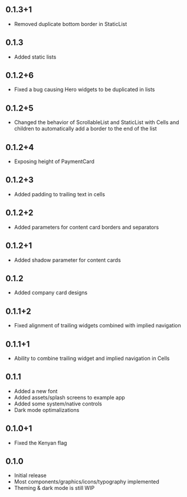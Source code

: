 ## 0.1.3+1

- Removed duplicate bottom border in StaticList

## 0.1.3

- Added static lists

## 0.1.2+6

- Fixed a bug causing Hero widgets to be duplicated in lists

## 0.1.2+5

- Changed the behavior of ScrollableList and StaticList with Cells and children to automatically add a border to the end of the list

## 0.1.2+4

- Exposing height of PaymentCard

## 0.1.2+3

- Added padding to trailing text in cells

## 0.1.2+2

- Added parameters for content card borders and separators

## 0.1.2+1

- Added shadow parameter for content cards

## 0.1.2

- Added company card designs

## 0.1.1+2

- Fixed alignment of trailing widgets combined with implied navigation

## 0.1.1+1

- Ability to combine trailing widget and implied navigation in Cells

## 0.1.1

- Added a new font
- Added assets/splash screens to example app
- Added some system/native controls
- Dark mode optimalizations

## 0.1.0+1

- Fixed the Kenyan flag

## 0.1.0

- Initial release
- Most components/graphics/icons/typography implemented
- Theming & dark mode is still WIP
